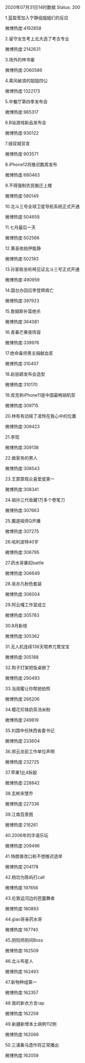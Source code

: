 2020年07月31日14时数据
Status: 200

1.蓝盈莹加入宁静组姐姐们的反应

微博热度:4192858

2.留守女生考上北大选了考古专业

微博热度:2142631

3.场外的林书豪

微博热度:2060586

4.乘风破浪的姐姐四公

微博热度:1322173

5.中餐厅第四季发布会

微博热度:965317

6.B站游戏新品发布会

微博热度:930122

7.镜双城官宣

微博热度:903571

8.iPhone12将推迟数周发布

微博热度:680463

9.不得强制农民搬迁上楼

微博热度:580149

10.北斗三号全球卫星导航系统正式开通

微博热度:504659

11.七月最后一天

微博热度:502566

12.黄圣依拍伊能静

微博热度:502183

13.孙家栋坐轮椅见证北斗三号正式开通

微博热度:490959

14.国台办回应李登辉病亡

微博热度:397923

15.詹姆斯补篮绝杀

微博热度:364081

16.青春芒果夜阵容

微博热度:339976

17.绝命毒师男主捐献血浆

微博热度:310407

18.赵丽颖发布会造型

微博热度:310170

19.库克称iPhone11是中国最畅销机型

微博热度:309715

20.林有有动摇了凌玲在我心中的位置

微博热度:309423

21.李现

微博热度:309138

22.做家务的男人

微博热度:308543

23.王霏霏观众喜爱度第一

微博热度:308341

24.祖孙三代收藏1万多个卷笔刀

微博热度:307663

25.魔道祖师Q开播

微博热度:307275

26.哈利波特40岁

微博热度:306795

27.药水哥暴扣battle

微博热度:306649

28.吴亦凡粉色套装

微博热度:306004

29.阿云嘎工作室成立

微博热度:305783

30.8月新规

微博热度:305362

31.无人机连续136天喂养兀鹫宝宝

微博热度:305188

32.狗子打架把饭桌掀了

微博热度:290493

33.当闺蜜让你帮她拍照

微博热度:266206

34.樱花珍珠奶茶汤米粉

微博热度:249819

35.刘国中任陕西省委书记

微博热度:233604

36.郑云龙前工作单位声明

微博热度:232725

37.苹果1比4拆股

微博热度:228842

38.玄彬宋慧乔

微博热度:227336

39.江南百景图

微博热度:216261

40.2006年的华语乐坛

微博热度:209496

41.特朗普改口称不想推迟选举

微博热度:204178

42.杨玏为陈屿打call

微博热度:197656

43.伦敦运河边的芭蕾舞者

微博热度:180893

44.giao哥亲药水哥

微博热度:167740

45.阴阳师阴间Boss

微博热度:162509

46.北斗布星人

微博热度:162493

47.新物种组第一

微博热度:162357

48.我的新衣方言rap

微博热度:162259

49.新疆新增本土病例112例

微博热度:162066

50.三浦春马遗作将正常播出

微博热度:162059

